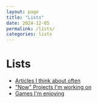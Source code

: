 ```yaml
--- 
layout: page
title: "Lists"
date: 2024-12-05
permalink: /lists/
categories: lists
---
```


# Lists

- [Articles I think about often](/articles)
- ["Now" Projects I'm working on](/now-projects)
- [Games I'm enjoying](games)
